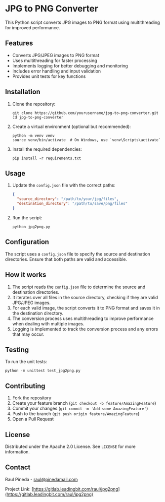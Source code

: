 # JPG to PNG Converter

This Python script converts JPG images to PNG format using multithreading for improved performance.

## Features

- Converts JPG/JPEG images to PNG format
- Uses multithreading for faster processing
- Implements logging for better debugging and monitoring
- Includes error handling and input validation
- Provides unit tests for key functions

## Installation

1. Clone the repository:
   ```
   git clone https://github.com/yourusername/jpg-to-png-converter.git
   cd jpg-to-png-converter
   ```

2. Create a virtual environment (optional but recommended):
   ```
   python -m venv venv
   source venv/bin/activate  # On Windows, use `venv\Scripts\activate`
   ```

3. Install the required dependencies:
   ```
   pip install -r requirements.txt
   ```

## Usage

1. Update the `config.json` file with the correct paths:
   ```json
   {
     "source_directory": "/path/to/your/jpg/files",
     "destination_directory": "/path/to/save/png/files"
   }
   ```

2. Run the script:
   ```
   python jpg2png.py
   ```

## Configuration

The script uses a `config.json` file to specify the source and destination directories. Ensure that both paths are valid and accessible.

## How it works

1. The script reads the `config.json` file to determine the source and destination directories.
2. It iterates over all files in the source directory, checking if they are valid JPG/JPEG images.
3. For each valid image, the script converts it to PNG format and saves it in the destination directory.
4. The conversion process uses multithreading to improve performance when dealing with multiple images.
5. Logging is implemented to track the conversion process and any errors that may occur.

## Testing

To run the unit tests:

```
python -m unittest test_jpg2png.py
```

## Contributing

1. Fork the repository
2. Create your feature branch (`git checkout -b feature/AmazingFeature`)
3. Commit your changes (`git commit -m 'Add some AmazingFeature'`)
4. Push to the branch (`git push origin feature/AmazingFeature`)
5. Open a Pull Request

## License

Distributed under the Apache 2.0 License. See `LICENSE` for more information.

## Contact

Raul Pineda - raul@pinedamail.com

Project Link: [https://gitlab.leadingbit.com/raul/jpg2png](https://gitlab.leadingbit.com/raul/jpg2png)